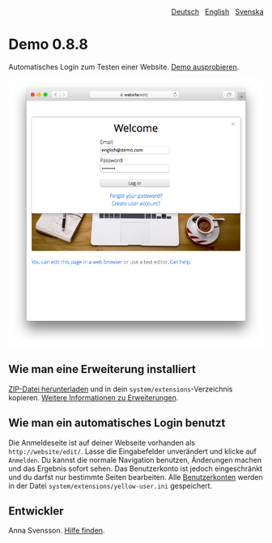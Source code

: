 <p align="right"><a href="README-de.md">Deutsch</a> &nbsp; <a href="README.md">English</a> &nbsp; <a href="README-sv.md">Svenska</a></p>

# Demo 0.8.8

Automatisches Login zum Testen einer Website. [Demo ausprobieren](https://datenstrom.se/de/yellow/demo/).

<p align="center"><img src="demo-screenshot.png?raw=true" alt="Bildschirmfoto"></p>

## Wie man eine Erweiterung installiert

[ZIP-Datei herunterladen](https://github.com/annaesvensson/yellow-demo/archive/main.zip) und in dein `system/extensions`-Verzeichnis kopieren. [Weitere Informationen zu Erweiterungen](https://github.com/annaesvensson/yellow-update/tree/main/README-de.md).

## Wie man ein automatisches Login benutzt

Die Anmeldeseite ist auf deiner Webseite vorhanden als `http://website/edit/`. Lasse die Eingabefelder unverändert und klicke auf `Anmelden`. Du kannst die normale Navigation benutzen, Änderungen machen und das Ergebnis sofort sehen. Das Benutzerkonto ist jedoch eingeschränkt und du darfst nur bestimmte Seiten bearbeiten. Alle [Benutzerkonten](https://github.com/annaesvensson/yellow-edit/tree/main/README-de.md) werden in der Datei `system/extensions/yellow-user.ini` gespeichert.

## Entwickler

Anna Svensson. [Hilfe finden](https://datenstrom.se/de/yellow/help/).
